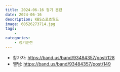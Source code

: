 ```yaml
---
title: 2024-06-16 정기 훈련
date: 2024-06-16
description: KBS스포츠월드
image: 60526273714.jpg
tags:
    - 
categories:
    - 정기훈련
---
```


- 참가자: https://band.us/band/93484357/post/128
- 앨범: https://band.us/band/93484357/post/149